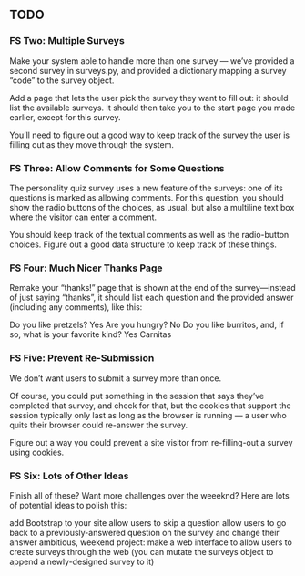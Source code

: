 ## TODO

### FS Two: Multiple Surveys
Make your system able to handle more than one survey — we’ve provided a second survey in surveys.py, and provided a dictionary mapping a survey “code” to the survey object.

Add a page that lets the user pick the survey they want to fill out: it should list the available surveys. It should then take you to the start page you made earlier, except for this survey.

You’ll need to figure out a good way to keep track of the survey the user is filling out as they move through the system.

### FS Three: Allow Comments for Some Questions
The personality quiz survey uses a new feature of the surveys: one of its questions is marked as allowing comments. For this question, you should show the radio buttons of the choices, as usual, but also a multiline text box where the visitor can enter a comment.

You should keep track of the textual comments as well as the radio-button choices. Figure out a good data structure to keep track of these things.

### FS Four: Much Nicer Thanks Page
Remake your “thanks!” page that is shown at the end of the survey—instead of just saying “thanks”, it should list each question and the provided answer (including any comments), like this:

Do you like pretzels? Yes
Are you hungry? No
Do you like burritos, and, if so, what is your favorite kind? Yes Carnitas

### FS Five: Prevent Re-Submission
We don’t want users to submit a survey more than once.

Of course, you could put something in the session that says they’ve completed that survey, and check for that, but the cookies that support the session typically only last as long as the browser is running — a user who quits their browser could re-answer the survey.

Figure out a way you could prevent a site visitor from re-filling-out a survey using cookies.

### FS Six: Lots of Other Ideas
Finish all of these? Want more challenges over the weeeknd? Here are lots of potential ideas to polish this:

add Bootstrap to your site
allow users to skip a question
allow users to go back to a previously-answered question on the survey and change their answer
ambitious, weekend project: make a web interface to allow users to create surveys through the web (you can mutate the surveys object to append a newly-designed survey to it)

